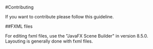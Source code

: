 #Contributing

If you want to contribute please follow this guideline.

##FXML files

For editing fxml files, use the "JavaFX Scene Builder" in version 8.5.0.  
Layouting is generally done with fxml files.
